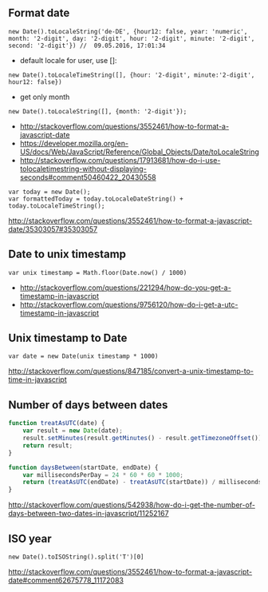 ## Format date

`new Date().toLocaleString('de-DE', {hour12: false, year: 'numeric', month: '2-digit', day: '2-digit', hour: '2-digit', minute: '2-digit', second: '2-digit'}) //  09.05.2016, 17:01:34`

- default locale for user, use []:

`new Date().toLocaleTimeString([], {hour: '2-digit', minute:'2-digit', hour12: false})`

- get only month

`new Date().toLocaleString([], {month: '2-digit'});`


- http://stackoverflow.com/questions/3552461/how-to-format-a-javascript-date
- https://developer.mozilla.org/en-US/docs/Web/JavaScript/Reference/Global_Objects/Date/toLocaleString
- http://stackoverflow.com/questions/17913681/how-do-i-use-tolocaletimestring-without-displaying-seconds#comment50460422_20430558

```
var today = new Date();
var formattedToday = today.toLocaleDateString() + today.toLocaleTimeString();
```

http://stackoverflow.com/questions/3552461/how-to-format-a-javascript-date/35303057#35303057

## Date to unix timestamp

`var unix timestamp = Math.floor(Date.now() / 1000)`

- http://stackoverflow.com/questions/221294/how-do-you-get-a-timestamp-in-javascript
- http://stackoverflow.com/questions/9756120/how-do-i-get-a-utc-timestamp-in-javascript

## Unix timestamp to Date

`var date = new Date(unix timestamp * 1000)`

http://stackoverflow.com/questions/847185/convert-a-unix-timestamp-to-time-in-javascript

## Number of days between dates

```javascript
function treatAsUTC(date) {
    var result = new Date(date);
    result.setMinutes(result.getMinutes() - result.getTimezoneOffset());
    return result;
}

function daysBetween(startDate, endDate) {
    var millisecondsPerDay = 24 * 60 * 60 * 1000;
    return (treatAsUTC(endDate) - treatAsUTC(startDate)) / millisecondsPerDay;
}
```

http://stackoverflow.com/questions/542938/how-do-i-get-the-number-of-days-between-two-dates-in-javascript/11252167

## ISO year

`new Date().toISOString().split('T')[0]`

http://stackoverflow.com/questions/3552461/how-to-format-a-javascript-date#comment62675778_11172083
